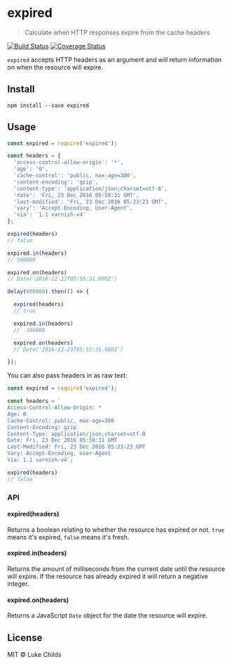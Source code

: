# expired

> Calculate when HTTP responses expire from the cache headers

[![Build Status](https://travis-ci.org/lukechilds/expired.svg?branch=master)](https://travis-ci.org/lukechilds/expired) [![Coverage Status](https://coveralls.io/repos/github/lukechilds/expired/badge.svg?branch=master)](https://coveralls.io/github/lukechilds/expired?branch=master)

`expired` accepts HTTP headers as an argument and will return information on when the resource will expire.

## Install

```shell
npm install --save expired
```

## Usage

```js
const expired = require('expired');

const headers = {
  'access-control-allow-origin': '*',
  'age': '0',
  'cache-control': 'public, max-age=300',
  'content-encoding': 'gzip',
  'content-type': 'application/json;charset=utf-8',
  'date': 'Fri, 23 Dec 2016 05:50:31 GMT',
  'last-modified': 'Fri, 23 Dec 2016 05:23:23 GMT',
  'vary': 'Accept-Encoding, User-Agent',
  'via': '1.1 varnish-v4'
};

expired(headers)
// false

expired.in(headers)
// 500000

expired.on(headers)
// Date('2016-12-23T05:55:31.000Z')

delay(600000).then(() => {

  expired(headers)
  // true

  expired.in(headers)
  // -100000

  expired.on(headers)
  // Date('2016-12-23T05:55:31.000Z')

});
```

You can also pass headers in as raw text:

```js
const expired = require('expired');

const headers = `
Access-Control-Allow-Origin: *
Age: 0
Cache-Control: public, max-age=300
Content-Encoding: gzip
Content-Type: application/json;charset=utf-8
Date: Fri, 23 Dec 2016 05:50:31 GMT
Last-Modified: Fri, 23 Dec 2016 05:23:23 GMT
Vary: Accept-Encoding, User-Agent
Via: 1.1 varnish-v4`;

expired(headers)
// false
```

### API

#### expired(headers)

Returns a boolean relating to whether the resource has expired or not. `true` means it's expired, `false` means it's fresh.

#### expired.in(headers)

Returns the amount of milliseconds from the current date until the resource will expire. If the resource has already expired it will return a negative integer.

#### expired.on(headers)

Returns a JavaScript `Date` object for the date the resource will expire.

## License

MIT © Luke Childs
